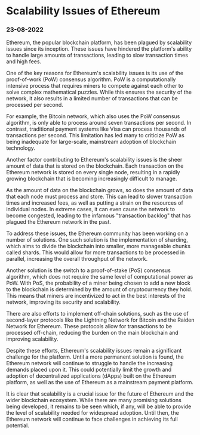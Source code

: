 # Scalability Issues of Ethereum
### 23-08-2022

Ethereum, the popular blockchain platform, has been plagued by scalability issues since its inception. These issues have hindered the platform's ability to handle large amounts of transactions, leading to slow transaction times and high fees.

One of the key reasons for Ethereum's scalability issues is its use of the proof-of-work (PoW) consensus algorithm. PoW is a computationally intensive process that requires miners to compete against each other to solve complex mathematical puzzles. While this ensures the security of the network, it also results in a limited number of transactions that can be processed per second.

For example, the Bitcoin network, which also uses the PoW consensus algorithm, is only able to process around seven transactions per second. In contrast, traditional payment systems like Visa can process thousands of transactions per second. This limitation has led many to criticize PoW as being inadequate for large-scale, mainstream adoption of blockchain technology.

Another factor contributing to Ethereum's scalability issues is the sheer amount of data that is stored on the blockchain. Each transaction on the Ethereum network is stored on every single node, resulting in a rapidly growing blockchain that is becoming increasingly difficult to manage.

As the amount of data on the blockchain grows, so does the amount of data that each node must process and store. This can lead to slower transaction times and increased fees, as well as putting a strain on the resources of individual nodes. In extreme cases, it can even cause the network to become congested, leading to the infamous "transaction backlog" that has plagued the Ethereum network in the past.

To address these issues, the Ethereum community has been working on a number of solutions. One such solution is the implementation of sharding, which aims to divide the blockchain into smaller, more manageable chunks called shards. This would allow for more transactions to be processed in parallel, increasing the overall throughput of the network.

Another solution is the switch to a proof-of-stake (PoS) consensus algorithm, which does not require the same level of computational power as PoW. With PoS, the probability of a miner being chosen to add a new block to the blockchain is determined by the amount of cryptocurrency they hold. This means that miners are incentivized to act in the best interests of the network, improving its security and scalability.

There are also efforts to implement off-chain solutions, such as the use of second-layer protocols like the Lightning Network for Bitcoin and the Raiden Network for Ethereum. These protocols allow for transactions to be processed off-chain, reducing the burden on the main blockchain and improving scalability.

Despite these efforts, Ethereum's scalability issues remain a significant challenge for the platform. Until a more permanent solution is found, the Ethereum network will continue to struggle to handle the increasing demands placed upon it. This could potentially limit the growth and adoption of decentralized applications (dApps) built on the Ethereum platform, as well as the use of Ethereum as a mainstream payment platform.

It is clear that scalability is a crucial issue for the future of Ethereum and the wider blockchain ecosystem. While there are many promising solutions being developed, it remains to be seen which, if any, will be able to provide the level of scalability needed for widespread adoption. Until then, the Ethereum network will continue to face challenges in achieving its full potential.
